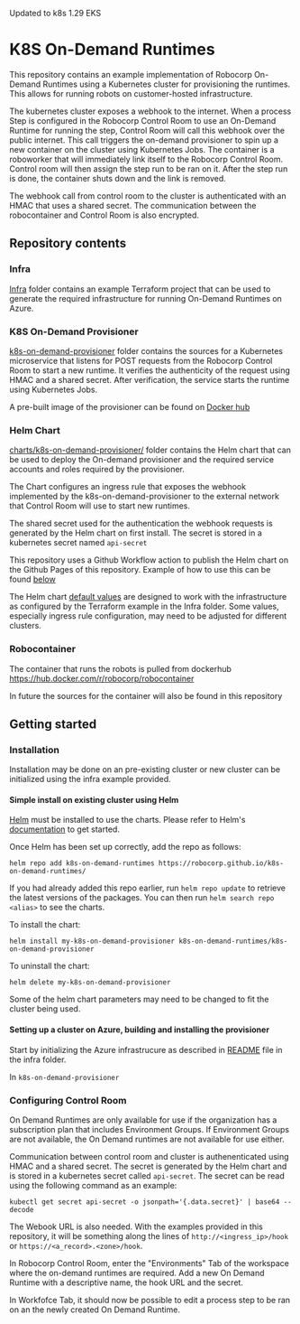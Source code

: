 Updated to k8s 1.29
EKS

# K8S On-Demand Runtimes

This repository contains an example implementation of Robocorp On-Demand
Runtimes using a Kubernetes cluster for provisioning the runtimes. This allows
for running robots on customer-hosted infrastructure.

The kubernetes cluster exposes a webhook to the internet. When a process Step
is configured in the Robocorp Control Room to use an On-Demand Runtime for
running the step, Control Room will call this webhook over the public internet.
This call triggers the on-demand provisioner to spin up a new container on the
cluster using Kubernetes Jobs. The container is a roboworker that will
immediately link itself to the Robocorp Control Room. Control room will then
assign the step run to be ran on it. After the step run is done, the container
shuts down and the link is removed.

The webhook call from control room to the cluster is authenticated with an HMAC
that uses a shared secret. The communication between the robocontainer and
Control Room is also encrypted.

## Repository contents

### Infra

[Infra](infra/) folder contains an example Terraform project that can be used to
generate the required infrastructure for running On-Demand Runtimes on Azure.

### K8S On-Demand Provisioner

[k8s-on-demand-provisioner](k8s-on-demand-provisioner/) folder contains the
sources for a Kubernetes microservice that listens for POST requests from the
Robocorp Control Room to start a new runtime. It verifies the authenticity of
the request using HMAC and a shared secret. After verification, the service
starts the runtime using Kubernetes Jobs.

A pre-built image of the provisioner can be found on
[Docker hub](https://hub.docker.com/r/robocorp/k8s-on-demand-provisioner)

### Helm Chart

[charts/k8s-on-demand-provisioner/](charts/k8s-on-demand-provisioner/) folder
contains the Helm chart that can be used to deploy the On-demand provisioner and
the required service accounts and roles required by the provisioner.

The Chart configures an ingress rule that exposes the webhook implemented
by the k8s-on-demand-provisioner to the external network that Control Room will
use to start new runtimes.

The shared secret used for the authentication the webhook requests is generated
by the Helm chart on first install. The secret is stored in a kubernetes secret
named `api-secret`

This repository uses a Github Workflow action to publish the Helm chart on the
Github Pages of this repository. Example of how to use this can be found
[below](#simple-install-on-existing-cluster-using-helm)

The Helm chart [default values](charts/k8s-on-demand-provisioner/values.yaml)
are designed to work with the infrastructure as configured by the Terraform
example in the Infra folder. Some values, especially ingress rule configuration,
may need to be adjusted for different clusters.

### Robocontainer

The container that runs the robots is pulled from dockerhub
https://hub.docker.com/r/robocorp/robocontainer

In future the sources for the container will also be found in this repository

## Getting started

### Installation

Installation may be done on an pre-existing cluster or new cluster can be
initialized using the infra example provided.

#### Simple install on existing cluster using Helm

[Helm](https://helm.sh) must be installed to use the charts. Please refer to
Helm's [documentation](https://helm.sh/docs) to get started.

Once Helm has been set up correctly, add the repo as follows:

    helm repo add k8s-on-demand-runtimes https://robocorp.github.io/k8s-on-demand-runtimes/

If you had already added this repo earlier, run `helm repo update` to retrieve
the latest versions of the packages. You can then run `helm search repo <alias>`
to see the charts.

To install the <chart-name> chart:

    helm install my-k8s-on-demand-provisioner k8s-on-demand-runtimes/k8s-on-demand-provisioner

To uninstall the chart:

    helm delete my-k8s-on-demand-provisioner

Some of the helm chart parameters may need to be changed to fit the cluster
being used.

#### Setting up a cluster on Azure, building and installing the provisioner

Start by initializing the Azure infrastrucure as described in
[README](infra/README.md) file in the infra folder.

In `k8s-on-demand-provisioner`

### Configuring Control Room

On Demand Runtimes are only available for use if the organization has a subscription
plan that includes Environment Groups. If Environment Groups are not available,
the On Demand runtimes are not available for use either.

Communication between control room and cluster is authenenticated using HMAC and
a shared secret. The secret is generated by the Helm chart and is stored in a
kubernetes secret called `api-secret`. The secret can be read using the 
following command as an example:

    kubectl get secret api-secret -o jsonpath='{.data.secret}' | base64 --decode

The Webook URL is also needed. With the examples provided in this repository, it
will be something along the lines of `http://<ingress_ip>/hook` or
`https://<a_record>.<zone>/hook`.

In Robocorp Control Room, enter the "Environments" Tab of the workspace where the
on-demand runtimes are required. Add a new On Demand Runtime with a descriptive name,
the hook URL and the secret.

In Workfofce Tab, it should now be possible to edit a process step to be ran on
an the newly created On Demand Runtime.
